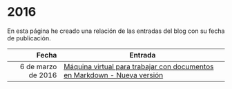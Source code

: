 # 2016

En esta página he creado una relación de las entradas del blog con su fecha de publicación.

| Fecha  | Entrada |
| --: | -- |
| 6 de marzo de 2016 | [Máquina virtual para trabajar con documentos en Markdown - Nueva versión](../2016/maquina_virtual_para_trabajar_con_documentos_en_markdown_-_nueva_version.md) |

